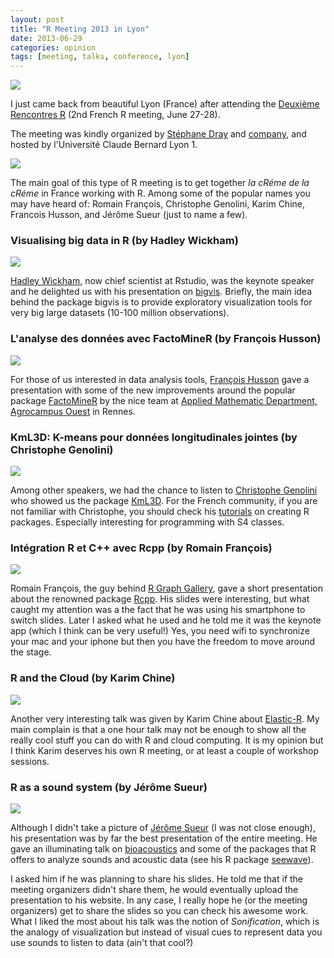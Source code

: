 ```yaml
---
layout: post
title: "R Meeting 2013 in Lyon"
date: 2013-06-29
categories: opinion
tags: [meeting, talks, conference, lyon]
---
```


<img class="centered" src="http://farm4.staticflickr.com/3768/11464124943_c3cee2c2ea_c.jpg" />

I just came back from beautiful Lyon (France) after attending the 
<a href="http://r2013-lyon.sciencesconf.org/" target="_target">Deuxième Rencontres R</a> 
(2nd French R meeting, June 27-28). 

<!--more-->

The meeting was kindly organized by 
<a href="http://pbil.univ-lyon1.fr/members/dray/" target="_blank">Stéphane Dray</a> and 
<a href="http://r2013-lyon.sciencesconf.org/resource/page/id/4" target="_blank">company</a>, 
and hosted by l'Université Claude Bernard Lyon 1.

<img class="centered" src="http://farm4.staticflickr.com/3729/11464114433_b71149f9e4.jpg" />

The main goal of this type of R meeting is to get together *la cRéme de la cRéme* in 
France working with R. Among some of the popular names you may have heard of: Romain 
François, Christophe Genolini, Karim Chine, Francois Husson, and Jérôme Sueur 
(just to name a few).


### Visualising big data in R (by Hadley Wickham)

<img class="centered" src="http://farm4.staticflickr.com/3775/11464002044_4afdf36de5.jpg" />

<a href="http://had.co.nz/" target="_blank">Hadley Wickham</a>, now chief scientist 
at Rstudio, was the keynote speaker and he delighted us with his presentation on 
<a href="https://github.com/hadley/bigvis" target="_target">bigvis</a>. Briefly, the 
main idea behind the package bigvis is to provide exploratory visualization tools for 
very big large datasets (10-100 million observations).


### L'analyse des données avec FactoMineR (by François Husson)

<img class="centered" src="http://farm3.staticflickr.com/2810/11464077156_75c6c6dd60.jpg" />

For those of us interested in data analysis tools, 
<a href="http://math.agrocampus-ouest.fr/infoglueDeliverLive/membres/Francois.Husson" target="_blank">François Husson</a> 
gave a presentation with some of the new improvements around the popular package 
<a href="http://factominer.free.fr/" target="_blank">FactoMineR</a> by the nice team 
at <a href="http://math.agrocampus-ouest.fr/infoglueDeliverLive/" target="_target">Applied Mathematic Department, Agrocampus Ouest</a> 
in Rennes.


### KmL3D: K-means pour données longitudinales jointes (by Christophe Genolini)

<img class="centered" src="http://farm6.staticflickr.com/5546/11464002464_de90984561_o.jpg" />

Among other speakers, we had the chance to listen to 
<a href="http://christophe.genolini.free.fr/" target="_blank">Christophe Genolini</a> 
who showed us the package <a href="http://cran.r-project.org/web/packages/kml3d/index.html" target="_blank">KmL3D</a>. 
For the French community, if you are not familiar with Christophe, you should check 
his <a href="http://christophe.genolini.free.fr/webTutorial/index.php" target="_blank">tutorials</a> 
on creating R packages. Especially interesting for programming with S4 classes.


### Intégration R et C++ avec Rcpp (by Romain François)

<img class="centered" src="http://farm3.staticflickr.com/2885/11464115053_aa0195c75e_o.jpg" />

Romain François, the guy behind <a href="http://gallery.r-enthusiasts.com/" target="_blank">R Graph Gallery</a>, 
gave a short presentation about the renowned package 
<a href="http://cran.r-project.org/web/packages/Rcpp/index.html" target="_blank">Rcpp</a>. 
His slides were interesting, but what caught my attention was a the fact that he was 
using his smartphone to switch slides. Later I asked what he used and he told me it was 
the keynote app (which I think can be very useful!) Yes, you need wifi to synchronize 
your mac and your iphone but then you have the freedom to move around the stage.


### R and the Cloud (by Karim Chine)

<img class="centered" src="{{ site.url }}/images/blog/elasticr.png" />

Another very interesting talk was given by Karim Chine about 
<a href="http://www.elastic-r.net/" target="_blank">Elastic-R</a>. My main complain is 
that a one hour talk may not be enough to show all the really cool stuff you can do with 
R and cloud computing. It is my opinion but I think Karim deserves his own R meeting, 
or at least a couple of workshop sessions.


### R as a sound system (by Jérôme Sueur)

<img class="centered" src="{{ site.url }}/images/blog/seewave.png" />

Although I didn't take a picture of 
<a href="http://sueur.jerome.perso.neuf.fr/" target="_blank">Jérôme Sueur</a> 
(I was not close enough), his presentation was by far the best presentation of the 
entire meeting. He gave an illuminating talk on 
<a href="http://en.wikipedia.org/wiki/Bioacoustics" target="_blank">bioacoustics</a> 
and some of the packages that R offers to analyze sounds and acoustic data (see his R 
package <a href="http://rug.mnhn.fr/seewave/" target="_blank">seewave</a>).

I asked him if he was planning to share his slides. He told me that if the meeting 
organizers didn't share them, he would eventually upload the presentation to his website. 
In any case, I really hope he (or the meeting organizers) get to share the slides so you 
can check his awesome work. What I liked the most about his talk was the notion of 
*Sonification*, which is the analogy of visualization but instead of visual cues to 
represent data you use sounds to listen to data (ain't that cool?)
